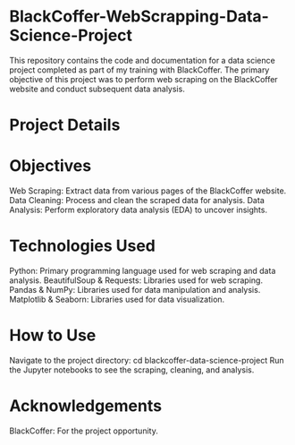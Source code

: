 # BlackCoffer-WebScrapping-Data-Science-Project
This repository contains the code and documentation for a data science project completed as part of my training with BlackCoffer. The primary objective of this project was to perform web scraping on the BlackCoffer website and conduct subsequent data analysis.

# Project Details

# Objectives
Web Scraping: Extract data from various pages of the BlackCoffer website.
Data Cleaning: Process and clean the scraped data for analysis.
Data Analysis: Perform exploratory data analysis (EDA) to uncover insights.

# Technologies Used
Python: Primary programming language used for web scraping and data analysis.
BeautifulSoup & Requests: Libraries used for web scraping.
Pandas & NumPy: Libraries used for data manipulation and analysis.
Matplotlib & Seaborn: Libraries used for data visualization.

# How to Use
Navigate to the project directory: cd blackcoffer-data-science-project
Run the Jupyter notebooks to see the scraping, cleaning, and analysis.

# Acknowledgements
BlackCoffer: For the project opportunity.
